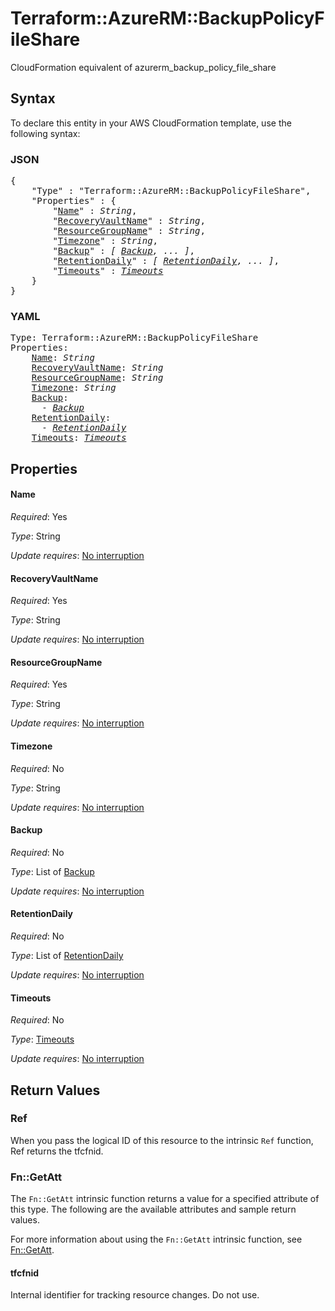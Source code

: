 # Terraform::AzureRM::BackupPolicyFileShare

CloudFormation equivalent of azurerm_backup_policy_file_share

## Syntax

To declare this entity in your AWS CloudFormation template, use the following syntax:

### JSON

<pre>
{
    "Type" : "Terraform::AzureRM::BackupPolicyFileShare",
    "Properties" : {
        "<a href="#name" title="Name">Name</a>" : <i>String</i>,
        "<a href="#recoveryvaultname" title="RecoveryVaultName">RecoveryVaultName</a>" : <i>String</i>,
        "<a href="#resourcegroupname" title="ResourceGroupName">ResourceGroupName</a>" : <i>String</i>,
        "<a href="#timezone" title="Timezone">Timezone</a>" : <i>String</i>,
        "<a href="#backup" title="Backup">Backup</a>" : <i>[ <a href="backup.md">Backup</a>, ... ]</i>,
        "<a href="#retentiondaily" title="RetentionDaily">RetentionDaily</a>" : <i>[ <a href="retentiondaily.md">RetentionDaily</a>, ... ]</i>,
        "<a href="#timeouts" title="Timeouts">Timeouts</a>" : <i><a href="timeouts.md">Timeouts</a></i>
    }
}
</pre>

### YAML

<pre>
Type: Terraform::AzureRM::BackupPolicyFileShare
Properties:
    <a href="#name" title="Name">Name</a>: <i>String</i>
    <a href="#recoveryvaultname" title="RecoveryVaultName">RecoveryVaultName</a>: <i>String</i>
    <a href="#resourcegroupname" title="ResourceGroupName">ResourceGroupName</a>: <i>String</i>
    <a href="#timezone" title="Timezone">Timezone</a>: <i>String</i>
    <a href="#backup" title="Backup">Backup</a>: <i>
      - <a href="backup.md">Backup</a></i>
    <a href="#retentiondaily" title="RetentionDaily">RetentionDaily</a>: <i>
      - <a href="retentiondaily.md">RetentionDaily</a></i>
    <a href="#timeouts" title="Timeouts">Timeouts</a>: <i><a href="timeouts.md">Timeouts</a></i>
</pre>

## Properties

#### Name

_Required_: Yes

_Type_: String

_Update requires_: [No interruption](https://docs.aws.amazon.com/AWSCloudFormation/latest/UserGuide/using-cfn-updating-stacks-update-behaviors.html#update-no-interrupt)

#### RecoveryVaultName

_Required_: Yes

_Type_: String

_Update requires_: [No interruption](https://docs.aws.amazon.com/AWSCloudFormation/latest/UserGuide/using-cfn-updating-stacks-update-behaviors.html#update-no-interrupt)

#### ResourceGroupName

_Required_: Yes

_Type_: String

_Update requires_: [No interruption](https://docs.aws.amazon.com/AWSCloudFormation/latest/UserGuide/using-cfn-updating-stacks-update-behaviors.html#update-no-interrupt)

#### Timezone

_Required_: No

_Type_: String

_Update requires_: [No interruption](https://docs.aws.amazon.com/AWSCloudFormation/latest/UserGuide/using-cfn-updating-stacks-update-behaviors.html#update-no-interrupt)

#### Backup

_Required_: No

_Type_: List of <a href="backup.md">Backup</a>

_Update requires_: [No interruption](https://docs.aws.amazon.com/AWSCloudFormation/latest/UserGuide/using-cfn-updating-stacks-update-behaviors.html#update-no-interrupt)

#### RetentionDaily

_Required_: No

_Type_: List of <a href="retentiondaily.md">RetentionDaily</a>

_Update requires_: [No interruption](https://docs.aws.amazon.com/AWSCloudFormation/latest/UserGuide/using-cfn-updating-stacks-update-behaviors.html#update-no-interrupt)

#### Timeouts

_Required_: No

_Type_: <a href="timeouts.md">Timeouts</a>

_Update requires_: [No interruption](https://docs.aws.amazon.com/AWSCloudFormation/latest/UserGuide/using-cfn-updating-stacks-update-behaviors.html#update-no-interrupt)

## Return Values

### Ref

When you pass the logical ID of this resource to the intrinsic `Ref` function, Ref returns the tfcfnid.

### Fn::GetAtt

The `Fn::GetAtt` intrinsic function returns a value for a specified attribute of this type. The following are the available attributes and sample return values.

For more information about using the `Fn::GetAtt` intrinsic function, see [Fn::GetAtt](https://docs.aws.amazon.com/AWSCloudFormation/latest/UserGuide/intrinsic-function-reference-getatt.html).

#### tfcfnid

Internal identifier for tracking resource changes. Do not use.

